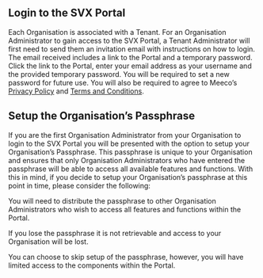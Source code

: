 ## Login to the SVX Portal

Each Organisation is associated with a Tenant. For an Organisation Administrator to gain access to the SVX Portal, a Tenant Administrator will first need to send them an invitation email with instructions on how to login. The email received includes a link to the Portal and a temporary password. Click the link to the Portal, enter your email address as your username and the provided temporary password. You will be required to set a new password for future use. You will also be required to agree to Meeco’s [Privacy Policy](https://www.meeco.me/privacy-policy) and [Terms and Conditions](https://www.meeco.me/terms).

## Setup the Organisation’s Passphrase

If you are the first Organisation Administrator from your Organisation to login to the SVX Portal you will be presented with the option to setup your Organisation’s Passphrase. This passphrase is unique to your Organisation and ensures that only Organisation Administrators who have entered the passphrase will be able to access all available features and functions. With this in mind, if you decide to setup your Organisation’s passphrase at this point in time, please consider the following:

You will need to distribute the passphrase to other Organisation Administrators who wish to access all features and functions within the Portal.

If you lose the passphrase it is not retrievable and access to your Organisation will be lost.

You can choose to skip setup of the passphrase, however, you will have limited access to the components within the Portal.
